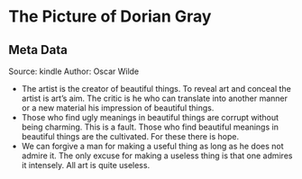 # The Picture of Dorian Gray

## Meta Data

Source:  kindle 
Author: Oscar Wilde

- The artist is the creator of beautiful things. To reveal art and conceal the artist is art’s aim. The critic is he who can translate into another manner or a new material his impression of beautiful things.
- Those who find ugly meanings in beautiful things are corrupt without being charming. This is a fault. Those who find beautiful meanings in beautiful things are the cultivated. For these there is hope.
- We can forgive a man for making a useful thing as long as he does not admire it. The only excuse for making a useless thing is that one admires it intensely. All art is quite useless.
